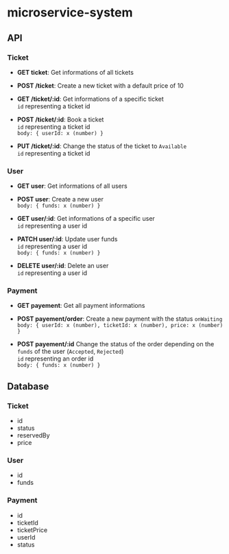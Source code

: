 # microservice-system

## API

### Ticket
- **GET ticket**:
Get informations of all tickets

- **POST /ticket**:
Create a new ticket with a default price of 10

- **GET /ticket/:id**:
Get informations of a specific ticket<br/>
`id` representing a ticket id

- **POST /ticket/:id**:
Book a ticket<br/>
`id` representing a ticket id<br/>
`body: { userId: x (number) }`

- **PUT /ticket/:id**:
Change the status of the ticket to `Available`<br/>
`id` representing a ticket id


### User
- **GET user**: 
Get informations of all users

- **POST user**:
Create a new user<br/>
`body: { funds: x (number) }`

- **GET user/:id**:
Get informations of a specific user<br/>
`id` representing a user id

- **PATCH user/:id**:
Update user funds<br/>
`id` representing a user id<br/>
`body: { funds: x (number) }`

- **DELETE user/:id**:
Delete an user<br/>
`id` representing a user id

### Payment
- **GET payement**:
Get all payment informations

- **POST payement/order**:
Create a new payment with the status `onWaiting`<br/>
`body: { userId: x (number), ticketId: x (number), price: x (number) }`

- **POST payement/:id**
Change the status of the order depending on the `funds` of the user (`Accepted`, `Rejected`)<br/>
`id` representing an order id<br/>
`body: { funds: x (number) }`

## Database

### Ticket
- id
- status
- reservedBy
- price

### User
- id
- funds

### Payment
- id
- ticketId
- ticketPrice
- userId
- status
